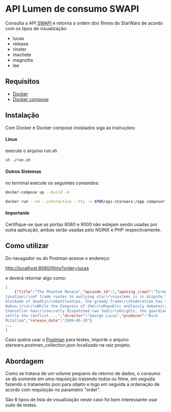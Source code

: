 # API Lumen de consumo SWAPI
Consulta a API [SWAPI](https://swapi.dev/)  e retorna a ordem dos filmes do StarWars de acordo com os tipos de visualização:

- lucas
- release
- rinster
- machete
- magnotta
- lee
  



## Requisitos

- [Docker](https://docs.docker.com/engine/install/) 
- [Docker compose](https://docs.docker.com/compose/install/) 


## Instalação

Com Docker e Docker compose instalados siga as instruções:

#### Linux

execute o arquivo run.sh
```bash
sh ./run.sh
```


#### Outros Sistemas

no terminal execute os seguintes comandos:

```bash
docker-compose up --build -d
```


```bash
docker run --rm --interactive --tty -v $PWD/api-starwars:/app composer install
```

#### Importante
Certifique-se que as portas 8080 e 9000 não estejam sendo usadas por outra aplicação, ambas serão usadas pelo NGINX e PHP respectivamente. 


## Como utilizar

Do navagador ou do Postman acesse o endereço:

[http://localhost:8080/films?order=lucas](http://localhost:8080/films?order=lucas)

e deverá retornar algo como:

```json
[
    {"title":"The Phantom Menace","episode_id":1,"opening_crawl":"Turmoil has engulfed the\r\nGalactic Republic. The
taxation\r\nof trade routes to outlying star\r\nsystems is in dispute.\r\n\r\nHoping to resolve the matter\r\nwith a
blockade of deadly\r\nbattleships, the greedy Trade\r\nFederation has stopped all\r\nshipping to the small planet\r\nof
Naboo.\r\n\r\nWhile the Congress of the\r\nRepublic endlessly debates\r\nthis alarming chain of events,\r\nthe Supreme
Chancellor has\r\nsecretly dispatched two Jedi\r\nKnights, the guardians of\r\npeace and justice in the\r\ngalaxy, to
settle the conflict....","director":"George Lucas","producer":"Rick
McCallum","release_date":"1999-05-19"}
...
]
```

Caso queira usar o [Postman](https://www.postman.com/) para testes, importe o arquivo starwars.postman_collection.json localizado na raiz projeto.

 

## Abordagem
Como se tratava de um volume pequeno de retorno de dados, o consumo se dá somente em uma requisição trazendo todos os filme, em seguida fazendo o tratamento json para objeto e logo em seguida a ordenação de acordo com requisição no parametro "order".

São 6 tipos de lista de visualização neste caso foi bem interessante usar suite de testes.  
